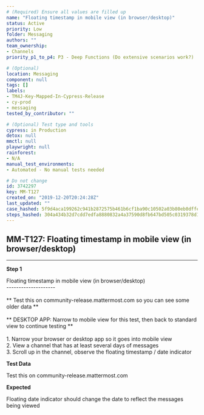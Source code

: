 ```yaml
---
# (Required) Ensure all values are filled up
name: "Floating timestamp in mobile view (in browser/desktop)"
status: Active
priority: Low
folder: Messaging
authors: ""
team_ownership:
- Channels
priority_p1_to_p4: P3 - Deep Functions (Do extensive scenarios work?)

# (Optional)
location: Messaging
component: null
tags: []
labels:
- TM4J-Key-Mapped-In-Cypress-Release
- cy-prod
- messaging
tested_by_contributor: ""

# (Optional) Test type and tools
cypress: in Production
detox: null
mmctl: null
playwright: null
rainforest:
- N/A
manual_test_environments:
- Automated - No manual tests needed

# Do not change
id: 3742297
key: MM-T127
created_on: "2019-12-20T20:24:28Z"
last_updated: ""
case_hashed: 5f9d4aca199262c941b2872575b461b6cf1ba90c10502a03b80eb0dffe93de31ab98ef018d8e4a3dbd24e8254a84a712
steps_hashed: 304a434b32d7cdd7edfa8880832a4a37590d8fb647bd505c0319378d198a0e5458662cc502f5e481bc6f8272a5a82309
---
```


<!-- (Auto-generated) Based on frontmatter's "key" and "name" -->

## MM-T127: Floating timestamp in mobile view (in browser/desktop)

---

**Step 1**

Floating timestamp in mobile view (in browser/desktop)\
\--------------------\
\
\*\* Test this on community-release.mattermost.com so you can see some older data \*\*\
\
\*\* DESKTOP APP: Narrow to mobile view for this test, then back to standard view to continue testing \*\*\
\
1\. Narrow your browser or desktop app so it goes into mobile view\
2\. View a channel that has at least several days of messages\
3\. Scroll up in the channel, observe the floating timestamp / date indicator

**Test Data**

Test this on community-release.mattermost.com

**Expected**

Floating date indicator should change the date to reflect the messages being viewed
